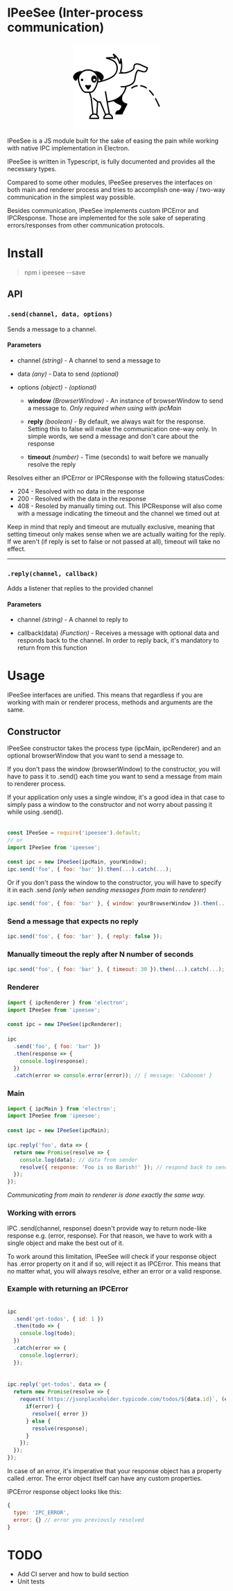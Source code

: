 # IPeeSee (Inter-process communication)

<p align="center">
  <img src="./ipeesee-logo.png">
</p>

IPeeSee is a JS module built for the sake of easing the pain while working with native IPC
implementation in Electron.

IPeeSee is written in Typescript, is fully documented and provides all the necessary types.

Compared to some other modules, IPeeSee preserves the interfaces on both main and renderer process
and tries to accomplish one-way / two-way communication in the simplest way possible.

Besides communication, IPeeSee implements custom IPCError and IPCResponse. Those are implemented for
the sole sake of seperating errors/responses from other communication protocols.

# Install

> npm i ipeesee --save

## API

### `.send(channel, data, options)`

Sends a message to a channel.

#### Parameters

- channel _(string)_ - A channel to send a message to
- data _(any)_ - Data to send _(optional)_
- options _(object)_ - _(optional)_

  - **window** _(BrowserWindow)_ - An instance of browserWindow to send a message to. _Only required
    when using with ipcMain_

  - **reply** _(boolean)_ - By default, we always wait for the response. Setting this to false will
    make the communication one-way only. In simple words, we send a message and don't care about the
    response

  - **timeout** _(number)_ - Time (seconds) to wait before we manually resolve the reply

Resolves either an IPCError or IPCResponse with the following statusCodes:

- 204 - Resolved with no data in the response
- 200 - Resolved with the data in the response
- 408 - Resoled by manually timing out. This IPCResponse will also come with a message indicating
  the timeout and the channel we timed out at

Keep in mind that reply and timeout are mutually exclusive, meaning that setting timeout only makes
sense when we are actually waiting for the reply. If we aren't (if reply is set to false or not
passed at all), timeout will take no effect.

---

### `.reply(channel, callback)`

Adds a listener that replies to the provided channel

#### Parameters

- channel _(string)_ - A channel to reply to

- callback(data) _(Function)_ - Receives a message with optional data and responds back to the
  channel. In order to reply back, it's mandatory to return from this function

# Usage

IPeeSee interfaces are unified. This means that regardless if you are working with main or renderer
process, methods and arguments are the same.

## Constructor

IPeeSee constructor takes the process type (ipcMain, ipcRenderer) and an optional browserWindow that
you want to send a message to.

If you don't pass the window (browserWindow) to the constructor, you will have to pass it to .send()
each time you want to send a message from main to renderer process.

If your application only uses a single window, it's a good idea in that case to simply pass a window
to the constructor and not worry about passing it while using .send().

```js

const IPeeSee = require('ipeesee').default;
// or
import IPeeSee from 'ipeesee';

const ipc = new IPeeSee(ipcMain, yourWindow);
ipc.send('foo', { foo: 'bar' }).then(...).catch(...);
```

Or if you don't pass the window to the constructor, you will have to specify it in each .send _(only
when sending messages from main to renderer)_

```js
ipc.send('foo', { foo: 'bar' }, { window: yourBrowserWindow }).then(...).catch(...);
```

### Send a message that expects no reply

```js
ipc.send('foo', { foo: 'bar' }, { reply: false });
```

### Manually timeout the reply after N number of seconds

```js
ipc.send('foo', { foo: 'bar' }, { timeout: 30 }).then(...).catch(...);
```

### Renderer

```js
import { ipcRenderer } from 'electron';
import IPeeSee from 'ipeesee';

const ipc = new IPeeSee(ipcRenderer);

ipc
  .send('foo', { foo: 'bar' })
  .then(response => {
    console.log(response);
  })
  .catch(error => console.error(error)); // { message: 'Cabooom! }
```

### Main

```js
import { ipcMain } from 'electron';
import IPeeSee from 'ipeesee';

const ipc = new IPeeSee(ipcMain);

ipc.reply('foo', data => {
  return new Promise(resolve => {
    console.log(data); // data from sender
    resolve({ response: 'Foo is so Barish!' }); // respond back to sender
  });
});
```

_Communicating from main to renderer is done exactly the same way._

### Working with errors

IPC .send(channel, response) doesn't provide way to return node-like response e.g. (error,
response). For that reason, we have to work with a single object and make the best out of it.

To work around this limitation, IPeeSee will check if your response object has .error property on it
and if so, will reject it as IPCError. This means that no matter what, you will always resolve,
either an error or a valid response.

### Example with returning an IPCError

```js

ipc
  .send('get-todos', { id: 1 })
  .then(todo => {
    console.log(todo);
  })
  .catch(error => {
    console.log(error);
  });


ipc.reply('get-todos', data => {
  return new Promise(resolve => {
    request(`https://jsonplaceholder.typicode.com/todos/${data.id}`, (error, response, body) {
      if(error) {
        resolve({ error })
      } else {
        resolve(response);
      }
    });
  });
});
```

In case of an error, it's imperative that your response object has a property called .error. The
error object itself can have any custom properties.

IPCError response object looks like this:

```js
{
  type: 'IPC_ERROR',
  error: {} // error you previously resolved
}
```

# TODO

- Add CI server and how to build section
- Unit tests
